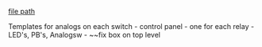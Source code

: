 
[file path](<file:///C:\Users\jnetherton\G&W Electric Co\US-PowerGridAutomation - Documents\_Lazer\109336 - Energy Storage System - Gun Hill Rd Quinnipiac University (US ELECTRICAL SERVICES INC)>)

 Templates for analogs on each switch
	- control panel
		- one for each relay
			- LED's, PB's, Analogsw
	- ~~fix box on top level 